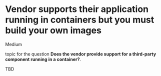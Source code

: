 # Vendor supports their application running in containers but you must build your own images

<div class="risk-rounded-box medium">Medium</div>

topic for the question **Does the vendor provide support for a third-party component running in a container?**.

TBD
